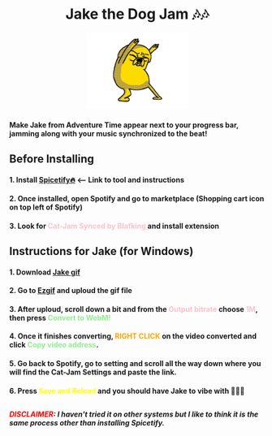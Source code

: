 <h1 align="center">Jake the Dog Jam 🎶🎶</h1>

<p align="center">
    <img src="jakegif.gif" alt="ya boiiii" width="200" height="150">

#### Make Jake from Adventure Time appear next to your progress bar, jamming along with your music synchronized to the beat!

## Before Installing
#### 1. Install [Spicetify🔥](https://github.com/spicetify) <-- Link to tool and instructions

#### 2. Once installed, open Spotify and go to marketplace (Shopping cart icon on top left of Spotify)

#### 3. Look for <span style="color: pink;">Cat-Jam Synced by Blafking</span> and install extension

## Instructions for Jake (for Windows)

#### 1. Download [Jake gif](jakegif.gif)

#### 2. Go to [Ezgif](https://ezgif.com/gif-to-webm) and uploud the gif file

#### 3. After uploud, scroll down a bit and from the <span style="color: pink;">Output bitrate</span> choose <span style="color: pink;">1M</span>, then press <span style="color: lightgreen;">Convert to WebM!</span>

#### 4. Once it finishes converting, <span style="color: orange;">RIGHT CLICK</span> on the video converted and click <span style="color: lightgreen;">Copy video address</span>.

#### 5. Go back to Spotify, go to setting and scroll all the way down where you will find the Cat-Jam Settings and paste the link.

#### 6. Press <span style="color: yellow;">Save and Reload</span> and you should have Jake to vibe with 🥳🥳🥳

##

##### <span style="color: red;">DISCLAIMER</span>: I haven't tried it on other systems but I like to think it is the same process other than installing Spicetify.